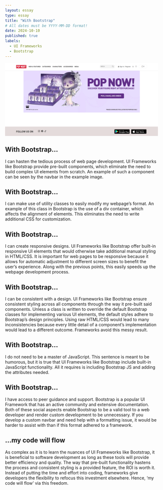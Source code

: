```yaml
---
layout: essay
type: essay
title: "With Bootstrap"
# All dates must be YYYY-MM-DD format!
date: 2024-10-10
published: true
labels:
  - UI Frameworks
  - Bootstrap
---
```


<img width="1400px" class="rounded float-start pe-4" src="../img/with-bootstrap/with-bootstrap.png">

## With Bootstrap…

I can hasten the tedious process of web page development. UI Frameworks like Bootstrap provide pre-built components, which eliminate the need to build complex UI elements from scratch. An example of such a component can be seen by the navbar in the example image.

## With Bootstrap…

I can make use of utility classes to easily modify my webpage’s format. An example of this class in Bootstrap is the use of a div container, which affects the alignment of elements. This eliminates the need to write additional CSS for customization.

## With Bootstrap…

I can create responsive designs. UI Frameworks like Bootstrap offer built-in responsive UI elements that would otherwise take additional manual styling in HTML/CSS. It is important for web pages to be responsive because it allows for automatic adjustment to different screen sizes to benefit the user’s experience. Along with the previous points, this easily speeds up the webpage development process.

## With Bootstrap…

I can be consistent with a design. UI Frameworks like Bootstrap ensure consistent styling across all components through the way it pre-built said components. Unless a class is written to override the default Bootstrap classes for implementing various UI elements, the default styles adhere to Bootstrap’s design principles. Using raw HTML/CSS would lead to many inconsistencies because every little detail of a component’s implementation would lead to a different outcome. Frameworks avoid this messy result.

## With Bootstrap…

I do not need to be a master of JavaScript. This sentence is meant to be humorous, but it is true that UI Frameworks like Bootstrap include built-in JavaScript functionality. All it requires is including Bootstrap JS and adding the attributes needed.

## With Bootstrap…

I have access to peer guidance and support. Bootstrap is a popular UI Framework that has an active community and extensive documentation. Both of these social aspects enable Bootstrap to be a valid tool to a web developer and render custom development to be unnecessary. If you develop a custom navbar and need help with a formatting issue, it would be harder to assist with than if this format adhered to a framework.

## …my code will flow

As complex as it is to learn the nuances of UI Frameworks like Bootstrap, it is beneficial to software development as long as these tools will provide better efficiency and quality. The way that pre-built functionality hastens the process and consistent styling is a provided feature, the ROI is worth it. Instead of putting the time and effort into coding, frameworks give developers the flexibility to refocus this investment elsewhere. Hence, ‘my code will flow’ via this freedom.
